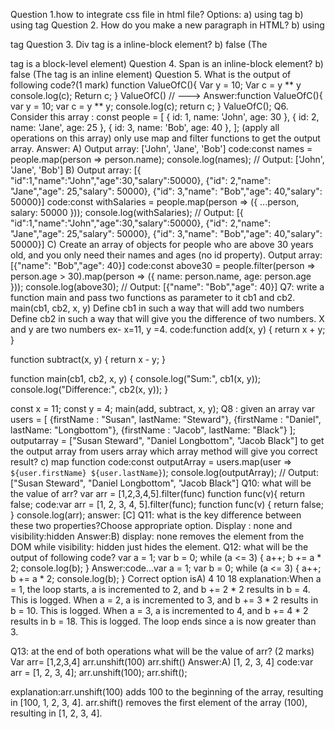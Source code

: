 Question 1.how to integrate css file in html file? Options: a) using <javascript> tag
b) using <link> tag
Question 2. How do you make a new paragraph in HTML?
b) using <p> tag
Question 3. Div tag is a inline-block element? 
b) false (The <div> tag is a block-level element)
Question 4. Span is an inline-block element?
b) false (The <span> tag is an inline element)
Question 5. What is the output of following code?(1 mark)
function ValueOfC(){
Var y = 10;
Var c = y ** y console.log(c);
Return c; }
ValueOfC() // —-->
Answer:function ValueOfC(){
    var y = 10;
    var c = y ** y;
    console.log(c);
    return c;
}
ValueOfC();
Q6. Consider this array : const people = [
{ id: 1, name: 'John', age: 30 }, { id: 2, name: 'Jane', age: 25 }, { id: 3, name: 'Bob', age: 40 },
]; (apply all operations on this array)
only use map and filter functions to get the output array.
Answer:
A) Output array: ['John', 'Jane', 'Bob']
code:const names = people.map(person => person.name);
console.log(names);
// Output: ['John', 'Jane', 'Bob']
B) Output array: [{ "id":1,"name":"John","age":30,"salary":50000}, {"id": 2,"name": "Jane","age": 25,"salary": 50000}, {"id": 3,"name": "Bob","age": 40,"salary": 50000}]
code:const withSalaries = people.map(person => ({ ...person, salary: 50000 }));
console.log(withSalaries);
// Output: [{ "id":1,"name":"John","age":30,"salary":50000}, {"id": 2,"name": "Jane","age": 25,"salary": 50000}, {"id": 3,"name": "Bob","age": 40,"salary": 50000}]
C) Create an array of objects for people who are above 30 years old, and you only need their names and ages (no id property). Output array: [{"name": "Bob","age": 40}]
code:const above30 = people.filter(person => person.age > 30).map(person => ({ name: person.name, age: person.age }));
console.log(above30);
// Output: [{"name": "Bob","age": 40}]
Q7: write a function main and pass two functions as parameter to it cb1 and cb2. main(cb1, cb2, x, y) Define cb1 in such a way that will add two numbers Define cb2 in such a way that will give you the difference of two numbers.
X and y are two numbers ex- x=11, y =4.
code:function add(x, y) {
    return x + y;
}

function subtract(x, y) {
    return x - y;
}

function main(cb1, cb2, x, y) {
    console.log("Sum:", cb1(x, y));
    console.log("Difference:", cb2(x, y));
}

const x = 11;
const y = 4;
main(add, subtract, x, y);
Q8 : given an array
var users = [
{firstName : "Susan", lastName: "Steward"},
{firstName : "Daniel", lastName: "Longbottom"},
{firstName : "Jacob", lastName: "Black"}
];
outputarray = ["Susan Steward", "Daniel Longbottom", "Jacob Black"]
to get the output array from users array which array method will give you correct result?
c) map function
code:const outputArray = users.map(user => `${user.firstName} ${user.lastName}`);
console.log(outputArray);
// Output: ["Susan Steward", "Daniel Longbottom", "Jacob Black"]
Q10: what will be the value of arr? var arr = [1,2,3,4,5].filter(func)
function func(v){ return false;
code:var arr = [1, 2, 3, 4, 5].filter(func);
function func(v) {
    return false;
}
console.log(arr);
answer: [C]
Q11: what is the key difference between these two properties?Choose appropriate option.
 Display : none and visibility:hidden
 Answer:B) display: none removes the element from the DOM while visibility: hidden just hides the element.
Q12: what will be the output of following code? var a = 1;
var b = 0;
while (a <= 3)
{
a++;
b += a * 2;
console.log(b); }
Answer:code...var a = 1;
var b = 0;
while (a <= 3) {
    a++;
    b += a * 2;
    console.log(b);
}
Correct option isA) 4 10 18
explanation:When a = 1, the loop starts, a is incremented to 2, and b += 2 * 2 results in b = 4. This is logged.
When a = 2, a is incremented to 3, and b += 3 * 2 results in b = 10. This is logged.
When a = 3, a is incremented to 4, and b += 4 * 2 results in b = 18. This is logged.
The loop ends since a is now greater than 3.

Q13: at the end of both operations what will be the value of arr? (2 marks)
 Var arr= [1,2,3,4]
 arr.unshift(100)
 arr.shift()
 Answer:A) [1, 2, 3, 4]
 code:var arr = [1, 2, 3, 4];
arr.unshift(100);
arr.shift();

explanation:arr.unshift(100) adds 100 to the beginning of the array, resulting in [100, 1, 2, 3, 4].
arr.shift() removes the first element of the array (100), resulting in [1, 2, 3, 4].

